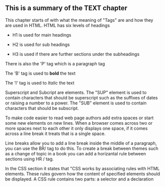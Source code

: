 ## This is a summary of the TEXT chapter

This chapter starts of with what the meaning of "Tags" are and how they are used in HTML. HTML has six levels of headings 

- H1 is used for main headings

- H2 is used for sub headings

- H3 is used if there are further sections under the subheadings


There is also the 'P' tag which is a paragraph tag

The 'B' tag is used to **bold** the text

The 'I' tag is used to *Italic* the text

Superscript and Subcript are elements. The "SUP" element is used to contain characters that should be superscript such as the suffixes of dates or raising a number to a power. The "SUB" element is used to contain characters that should be subscript.

To make code easier to read web page authors add extra spaces or start some new elements on new lines. When a browser comes across two or more spaces next to each other  it only displays one space, if it comes across a line break it treats that is a single space.

Line breaks allow you to add a line break inside the middle of a paragraph, you can use the BR/ tag to do this. To create a break between themes such as a change of topic in a book you can add a horizantal rule between sections using HR / tag.

In the CSS section it states that "CSS works by associating rules with HTML elements. These rules govern how the content of specified elements should be displayed. A CSS rule contains two parts: a selector and a declaration 
